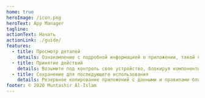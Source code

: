 ```yaml
---
home: true
heroImage: /icon.png
heroText: App Manager
tagline:
actionText: Начать
actionLink: ./guide/
features:
  - title: Просмотр деталей
    details: Ознакомление с подробной информацией о приложении, такой как просмотр каталога установки и каталога данных, информация об SDK, компонентах, операциях приложения, разрешениях и информация о подписи.
  - title: Принятие действий
    details: Возьмите под контроль свое устройство, блокируя компоненты приложений и отзывая разрешения.
  - title: Сохранение для последующего использования
    details: Резервное копирование приложений с данными и правилами блокировки для их восстановления после обновления устройства или ОС.
footer: © 2020 Muntashir Al-Islam
---
```



